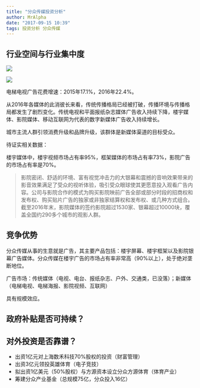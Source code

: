 ```yaml
---
title: "分众传媒投资分析"
author: MrAlpha
date: "2017-09-15 10:39"
tags: 投资分析 分众传媒
---
```


## 行业空间与行业集中度

![](http://netimages.oss-cn-beijing.aliyuncs.com/2017-09-15_16-16-31.jpg)

![](http://netimages.oss-cn-beijing.aliyuncs.com/2017-09-15_16-54-12.jpg)

电梯电视广告花费增速：2015年17.1%，2016年22.4%。

从2016年各媒体的此消彼长来看，传统传播格局已经被打破，传播环境与传播格局都发生了剧烈变化。传统电视和平面报纸杂志媒体广告收入持续下降，楼宇媒体、影院媒体、移动互联网为代表的数字新媒体广告收入持续增长。

城市主流人群引领消费升级和品牌升级，该群体是新媒体渠道的目标受众。

待证实相关数据：

楼宇媒体中，楼宇视频市场占有率95%，框架媒体的市场占有率73%，影院广告的市场占有率是70%。

>影院密闭、舒适的环境、富有视觉冲击力的大银幕和震撼的音响效果带来的影音效果满足了受众的视听体验，吸引受众眼球使其更愿意投入观看广告内容。公司与影院合作的模式为购买影院映前广告全部或部分时段的招商权和发布权、购买贴片广告的独家或非独家结算权和发布权、或几种方式组合。截至2016年末，影院媒体的签约影院超过1530家、银幕超过10000块，覆盖全国约290多个城市的观影人群。

## 竞争优势

分众传媒从事的生意就是广告，其主要产品包括：楼宇屏幕、楼宇框架以及影院银幕广告媒体。分众传媒在楼宇广告的市场占有率非常高（90%以上），处于绝对垄断地位。

广告市场：传统媒体（电视、电台、报纸杂志、户外、交通类，已没落）；新媒体（电梯电视、电梯海报、影院视频、互联网）

具有规模效应。

## 政府补贴是否可持续？

## 对外投资是否靠谱？

- 出资1亿元对上海数禾科技70%股权的投资（财富管理）
- 出资3亿元领投英雄体育（电子竞技）
- 拟出资1亿美元（50%股权）与方源资本设立分众方源体育（体育产业）
- 筹建分众产业基金（总规模75亿，分众投入16亿）
